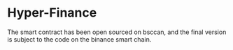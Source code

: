 # Hyper-Finance
The smart contract has been open sourced on bsccan, and the final version is subject to the code on the binance smart chain.
